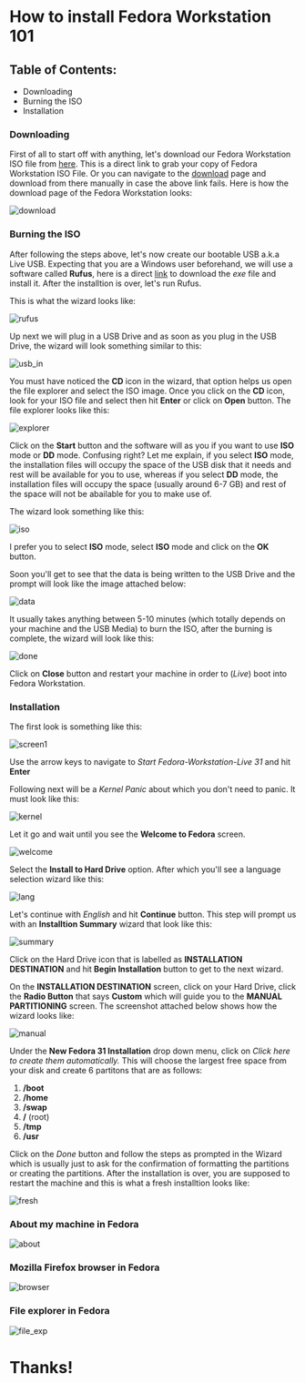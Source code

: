 # How to install Fedora Workstation 101

## Table of Contents:

* Downloading
* Burning the ISO
* Installation

### Downloading

First of all to start off with anything, let's download our Fedora Workstation ISO file from [here](https://download.fedoraproject.org/pub/fedora/linux/releases/31/Workstation/x86_64/iso/Fedora-Workstation-Live-x86_64-31-1.9.iso). This is a direct link to grab your copy of Fedora Workstation ISO File.
Or you can navigate to the [download](https://getfedora.org/en/workstation/download/) page and download from there manually in case the above link fails. Here is how the download page of the Fedora Workstation looks:

![download](img/download.png)

### Burning the ISO 

After following the steps above, let's now create our bootable USB a.k.a Live USB. Expecting that you are a Windows user beforehand, we will use a software called **Rufus**, here is a direct [link](https://github.com/pbatard/rufus/releases/download/v3.8/rufus-3.8.exe) to download the *exe* file and install it. 
After the installtion is over, let's run Rufus. 

This is what the wizard looks like:

![rufus](img/Rufus.png)

Up next we will plug in a USB Drive and as soon as you plug in the USB Drive, the wizard will look something similar to this:

![usb_in](img/usb_in.png)

You must have noticed the **CD** icon in the wizard, that option helps us open the file explorer and select the ISO image. Once you click on the **CD** icon, look for your ISO file and select then hit **Enter** or click on **Open** button.
The  file explorer looks like this:

![explorer](img/explore.png)

Click on the **Start** button and the software will as you if you want to use **ISO** mode or **DD** mode. Confusing right?
Let me explain, if you select **ISO** mode, the installation files will occupy the space of the USB disk that it needs and rest will be available for you to use, whereas if you select **DD** mode, the installation files will occupy the space (usually around 6-7 GB) and rest of the space will not be abailable for you to make use of. 

The wizard look something like this:

![iso](img/iso_mode.png)

I prefer you to select **ISO** mode, select **ISO** mode and click on the **OK** button. 

Soon you'll get to see that the data is being written to the USB Drive and the prompt will look like the image attached below:

![data](img/data_write.png)

It usually takes anything between 5-10 minutes (which totally depends on your machine and the USB Media) to burn the ISO, after the burning is complete, the wizard will look like this:

![done](img/booted.png)

Click on **Close** button and restart your machine in order to (*Live*) boot into Fedora Workstation. 


### Installation

The first look is something like this:

![screen1](img/first_screen.jpg)

Use the arrow keys to navigate to *Start Fedora-Workstation-Live 31* and hit **Enter** 

Following next will be a *Kernel Panic* about which you don't need to panic. It must look like this:

![kernel](img/kernel_panic.jpg)

Let it go and wait until you see the **Welcome to Fedora** screen.

![welcome](img/disk1.png)

Select the **Install to Hard Drive** option. After which you'll see a language selection wizard like this:

![lang](img/language.png)

Let's continue with *English* and hit **Continue** button. This step will prompt us with an **Installtion Summary** wizard that look like this:

![summary](img/install_summary)

Click on the Hard Drive icon that is labelled as **INSTALLATION DESTINATION** and hit **Begin Installation** button to get to the next wizard.

On the **INSTALLATION DESTINATION** screen, click on your Hard Drive, click the **Radio Button** that says **Custom** which will guide you to the **MANUAL PARTITIONING** screen. The screenshot attached below shows how the wizard looks like:

![manual](img/automatic.png)

Under the **New Fedora 31 Installation** drop down menu, click on *Click here to create them automatically.* 
This will choose the largest free space from your disk and create 6 partitons that are as follows:

1. **/boot**
2. **/home**
3. **/swap**
4. **/** (root)
5. **/tmp**
6. **/usr**

Click on the *Done* button and follow the steps as prompted in the Wizard which is usually just to ask for the confirmation of formatting the partitions or creating the partitions. After the installation is over, you are supposed to restart the machine and this is what a fresh installtion looks like:

![fresh](img/final.png)

### About my machine in Fedora

![about](img/about.png)

### Mozilla Firefox browser in Fedora

![browser](img/browser.png)

### File explorer in Fedora

![file_exp](img/explorer.png)

# Thanks!  